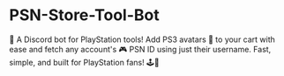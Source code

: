 # PSN-Store-Tool-Bot
🤖 A Discord bot for PlayStation tools! Add PS3 avatars 🛒 to your cart with ease and fetch any account's 🎮 PSN ID using just their username. Fast, simple, and built for PlayStation fans! 🕹️💙

